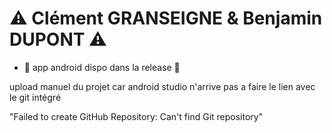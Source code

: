 #  ⚠️ Clément GRANSEIGNE & Benjamin DUPONT ⚠️


+  📱 app android dispo dans la release 📱

upload manuel du projet car android studio n'arrive pas a faire le lien avec le git intégré 

"Failed to create GitHub Repository: Can't find Git repository"

